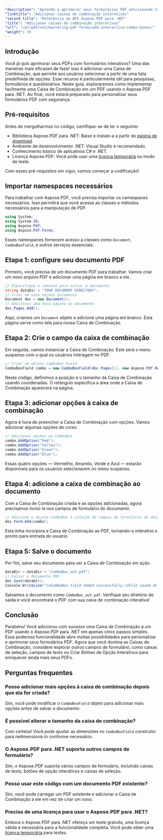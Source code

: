 ```yaml
---
"description": "Aprenda a aprimorar seus formulários PDF adicionando Caixas de Combinação interativas com o Aspose.PDF para .NET. Este guia passo a passo aborda tudo, desde a configuração do seu documento até o salvamento do PDF com opções de menu suspenso fáceis de usar."
"linktitle": "Adicionar caixas de combinação interativas"
"second_title": "Referência da API Aspose.PDF para .NET"
"title": "Adicionar caixas de combinação interativas"
"url": "/pt/pdf/net/mastering-pdf-forms/add-interactive-combo-boxes/"
"weight": 30
---
```


## Introdução

Você já quis aprimorar seus PDFs com formulários interativos? Uma das maneiras mais eficazes de fazer isso é adicionar uma Caixa de Combinação, que permite aos usuários selecionar a partir de uma lista predefinida de opções. Esse recurso é particularmente útil para pesquisas, formulários e questionários. Neste guia, exploraremos como implementar facilmente uma Caixa de Combinação em um PDF usando o Aspose.PDF para .NET. Ao final, você estará preparado para personalizar seus formulários PDF com segurança.

## Pré-requisitos

Antes de mergulharmos no código, certifique-se de ter o seguinte:

- Biblioteca Aspose.PDF para .NET: Baixe e instale-a a partir do [página de download](https://releases.aspose.com/pdf/net/).
- Ambiente de desenvolvimento .NET: Visual Studio é recomendado.
- Conhecimento básico de aplicativos C# e .NET.
- Licença Aspose.PDF: Você pode usar uma [licença temporária](https://purchase.aspose.com/temporary-license/) ou modo de teste.

Com esses pré-requisitos em vigor, vamos começar a codificação!

## Importar namespaces necessários

Para trabalhar com Aspose.PDF, você precisa importar os namespaces necessários. Isso permitirá que você acesse as classes e métodos necessários para a manipulação de PDF.

```csharp
using System;
using System.IO;
using Aspose.Pdf;
using Aspose.Pdf.Forms;
```

Esses namespaces fornecem acesso a classes como `Document`, `ComboBoxField`, e outros serviços essenciais.

## Etapa 1: configure seu documento PDF

Primeiro, você precisa de um documento PDF para trabalhar. Vamos criar um novo arquivo PDF e adicionar uma página em branco a ele.

```csharp
// Especifique o caminho para salvar o documento
string dataDir = "YOUR DOCUMENT DIRECTORY";
// Criar um novo objeto Documento
Document doc = new Document();
// Adicionar uma nova página ao documento
doc.Pages.Add();
```

Aqui, criamos um `Document` objeto e adicione uma página em branco. Esta página serve como tela para nossa Caixa de Combinação.

## Etapa 2: Crie o campo da caixa de combinação

Em seguida, vamos instanciar a Caixa de Combinação. Este será o menu suspenso com o qual os usuários interagem no PDF.

```csharp
// Criar um objeto ComboBox Field
ComboBoxField combo = new ComboBoxField(doc.Pages[1], new Aspose.Pdf.Rectangle(100, 600, 150, 616));
```

Neste código, definimos a posição e o tamanho da Caixa de Combinação usando coordenadas. O retângulo especifica a área onde a Caixa de Combinação aparecerá na página.

## Etapa 3: adicionar opções à caixa de combinação

Agora é hora de preencher a Caixa de Combinação com opções. Vamos adicionar algumas opções de cores.

```csharp
// Adicionar opções ao ComboBox
combo.AddOption("Red");
combo.AddOption("Yellow");
combo.AddOption("Green");
combo.AddOption("Blue");
```

Essas quatro opções — Vermelho, Amarelo, Verde e Azul — estarão disponíveis para os usuários selecionarem no menu suspenso.

## Etapa 4: adicione a caixa de combinação ao documento

Com a Caixa de Combinação criada e as opções adicionadas, agora precisamos incluí-la nos campos de formulário do documento.

```csharp
// Adicione o objeto ComboBox à coleção de campos de formulário do documento
doc.Form.Add(combo);
```

Esta linha incorpora a Caixa de Combinação ao PDF, tornando-o interativo e pronto para entrada do usuário.

## Etapa 5: Salve o documento

Por fim, salve seu documento para ver a Caixa de Combinação em ação.

```csharp
dataDir = dataDir + "ComboBox_out.pdf";
// Salvar o documento PDF
doc.Save(dataDir);
Console.WriteLine("\nComboBox field added successfully.\nFile saved at " + dataDir);
```

Salvamos o documento como `ComboBox_out.pdf`. Verifique seu diretório de saída e você encontrará o PDF com sua caixa de combinação interativa!

## Conclusão

Parabéns! Você adicionou com sucesso uma Caixa de Combinação a um PDF usando o Aspose.PDF para .NET em apenas cinco passos simples. Essa poderosa funcionalidade abre muitas possibilidades para personalizar e aprimorar seus formulários PDF. Agora que você domina as Caixas de Combinação, considere explorar outros campos de formulário, como caixas de seleção, campos de texto ou Criar Botões de Opção Interativos para enriquecer ainda mais seus PDFs.

## Perguntas frequentes

### Posso adicionar mais opções à caixa de combinação depois que ela for criada?
Sim, você pode modificar o `ComboBoxField` objeto para adicionar mais opções antes de salvar o documento.

### É possível alterar o tamanho da caixa de combinação?
Com certeza! Você pode ajustar as dimensões no `ComboBoxField` construtor para redimensioná-lo conforme necessário.

### O Aspose.PDF para .NET suporta outros campos de formulário?
Sim, o Aspose.PDF suporta vários campos de formulário, incluindo caixas de texto, botões de opção interativos e caixas de seleção.

### Posso usar este código com um documento PDF existente?
Sim, você pode carregar um PDF existente e adicionar a Caixa de Combinação a ele em vez de criar um novo.

### Preciso de uma licença para usar o Aspose.PDF para .NET?
Embora o Aspose.PDF para .NET ofereça um teste gratuito, uma licença válida é necessária para a funcionalidade completa. Você pode obter uma [licença temporária](https://purchase.aspose.com/temporary-license/) para testes.